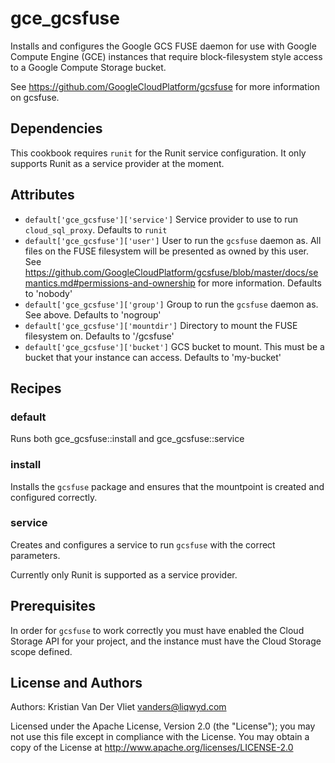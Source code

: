 # gce\_gcsfuse

Installs and configures the Google GCS FUSE daemon for use with Google Compute Engine (GCE) instances that require block-filesystem style access to a Google Compute Storage bucket.

See https://github.com/GoogleCloudPlatform/gcsfuse for more information on gcsfuse.

## Dependencies

This cookbook requires `runit` for the Runit service configuration. It only supports Runit as a service provider at the moment.

## Attributes

* `default['gce_gcsfuse']['service']` Service provider to use to run `cloud_sql_proxy`. Defaults to `runit`
* `default['gce_gcsfuse']['user']`  User to run the `gcsfuse` daemon as. All files on the FUSE filesystem will be presented as owned by this user. See https://github.com/GoogleCloudPlatform/gcsfuse/blob/master/docs/semantics.md#permissions-and-ownership for more information. Defaults to 'nobody'
* `default['gce_gcsfuse']['group']` Group to run the `gcsfuse` daemon as. See above. Defaults to 'nogroup'
* `default['gce_gcsfuse']['mountdir']` Directory to mount the FUSE filesystem on. Defaults to '/gcsfuse'
* `default['gce_gcsfuse']['bucket']` GCS bucket to mount. This must be a bucket that your instance can access. Defaults to 'my-bucket'

## Recipes

### default

Runs both gce\_gcsfuse::install and gce\_gcsfuse::service

### install

Installs the `gcsfuse` package and ensures that the mountpoint is created and configured correctly.

### service

Creates and configures a service to run `gcsfuse` with the correct parameters.

Currently only Runit is supported as a service provider.

## Prerequisites

In order for `gcsfuse` to work correctly you must have enabled the Cloud Storage API for your project, and the instance must have the Cloud Storage scope defined.

## License and Authors

Authors: Kristian Van Der Vliet vanders@liqwyd.com

Licensed under the Apache License, Version 2.0 (the "License"); you may not use this file except in compliance with the License. You may obtain a copy of the License at http://www.apache.org/licenses/LICENSE-2.0
